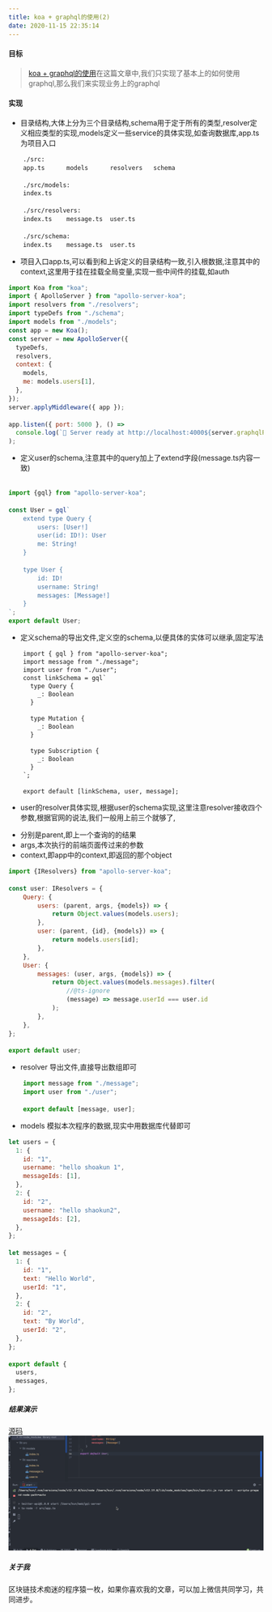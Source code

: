 ```yaml
---
title: koa + graphql的使用(2)
date: 2020-11-15 22:35:14
---
```


#### 目标
> [koa + graphql的使用](https://shaokun11.github.io/2020/08/16/koa+graphql%E5%AE%9A%E4%B9%89%E4%BD%A0%E7%9A%84%E6%8E%A5%E5%8F%A3/)在这篇文章中,我们只实现了基本上的如何使用graphql,那么我们来实现业务上的graphql

#### 实现
- 目录结构,大体上分为三个目录结构,schema用于定于所有的类型,resolver定义相应类型的实现,models定义一些service的具体实现,如查询数据库,app.ts为项目入口

```bash
	./src:
	app.ts		models		resolvers	schema
	
	./src/models:
	index.ts
	
	./src/resolvers:
	index.ts	message.ts	user.ts
	
	./src/schema:
	index.ts	message.ts	user.ts
```

- 项目入口app.ts,可以看到和上诉定义的目录结构一致,引入根数据,注意其中的context,这里用于挂在挂载全局变量,实现一些中间件的挂载,如auth

```javascript
import Koa from "koa";
import { ApolloServer } from "apollo-server-koa";
import resolvers from "./resolvers";
import typeDefs from "./schema";
import models from "./models";
const app = new Koa();
const server = new ApolloServer({
  typeDefs,
  resolvers,
  context: {
    models,
    me: models.users[1],
  },
});
server.applyMiddleware({ app });

app.listen({ port: 5000 }, () =>
  console.log(`🚀 Server ready at http://localhost:4000${server.graphqlPath}`)
);

```

- 定义user的schema,注意其中的query加上了extend字段(message.ts内容一致)

```javascript

import {gql} from "apollo-server-koa";

const User = gql`
    extend type Query {
        users: [User!]
        user(id: ID!): User
        me: String!
    }

    type User {
        id: ID!
        username: String!
        messages: [Message!]
    }
`;
export default User;
```   

- 定义schema的导出文件,定义空的schema,以便具体的实体可以继承,固定写法

```javascritp
	import { gql } from "apollo-server-koa";
	import message from "./message";
	import user from "./user";
	const linkSchema = gql`
	  type Query {
	    _: Boolean
	  }
	
	  type Mutation {
	    _: Boolean
	  }
	
	  type Subscription {
	    _: Boolean
	  }
	`;
	
	export default [linkSchema, user, message];

```

- user的resolver具体实现,根据user的schema实现,这里注意resolver接收四个参数,根据官网的说法,我们一般用上前三个就够了,
* 分别是parent,即上一个查询的的结果
* args,本次执行的前端页面传过来的参数
* context,即app中的context,即返回的那个object

```javascript
import {IResolvers} from "apollo-server-koa";

const user: IResolvers = {
	Query: {
		users: (parent, args, {models}) => {
			return Object.values(models.users);
		},
		user: (parent, {id}, {models}) => {
			return models.users[id];
		},
	},
	User: {
		messages: (user, args, {models}) => {
			return Object.values(models.messages).filter(
				//@ts-ignore
				(message) => message.userId === user.id
			);
		},
	},
};

export default user;

```
- resolver 导出文件,直接导出数组即可  

```javascript
	import message from "./message";
	import user from "./user";
	
	export default [message, user];
```

- models 模拟本次程序的数据,现实中用数据库代替即可

```javascript
let users = {
  1: {
    id: "1",
    username: "hello shoakun 1",
    messageIds: [1],
  },
  2: {
    id: "2",
    username: "hello shaokun2",
    messageIds: [2],
  },
};

let messages = {
  1: {
    id: "1",
    text: "Hello World",
    userId: "1",
  },
  2: {
    id: "2",
    text: "By World",
    userId: "2",
  },
};

export default {
  users,
  messages,
};

```

##### 结果演示
[源码](https://github.com/shaokun11/gql-server)
![graphql query demo](/react/graphql2.gif) 

##### 关于我
区块链技术痴迷的程序猿一枚，如果你喜欢我的文章，可以加上微信共同学习，共同进步。  



